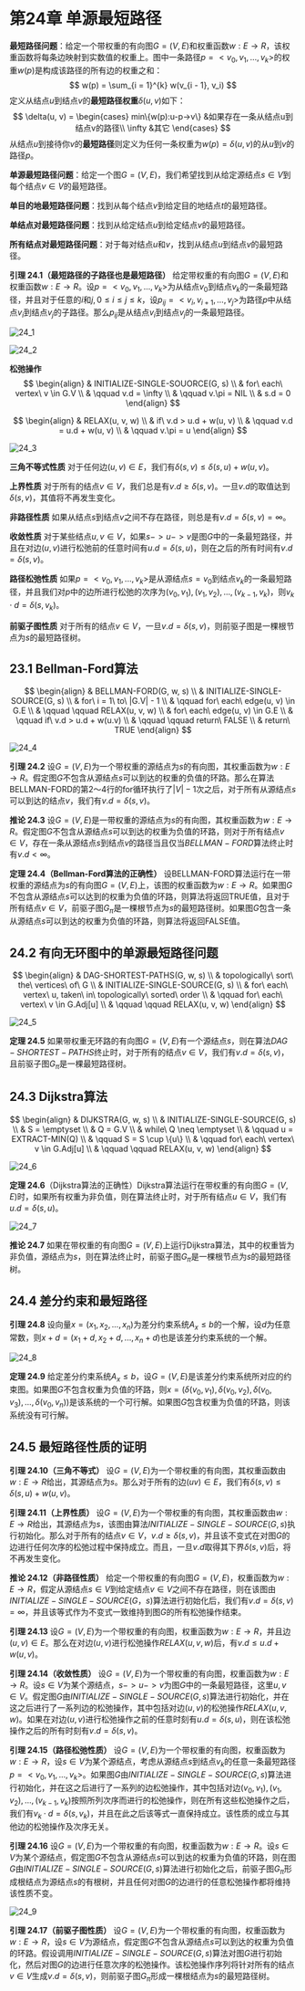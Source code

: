 # 第24章 单源最短路径

**最短路径问题**：给定一个带权重的有向图$G = (V, E)$和权重函数$w: E \rightarrow R$，该权重函数将每条边映射到实数值的权重上。图中一条路径$p = <v_0, v_1, ..., v_k>$的权重$w(p)$是构成该路径的所有边的权重之和：
$$
w(p) = \sum_{i = 1}^{k} w(v_{i - 1}, v_i)
$$
定义从结点$u$到结点$v$的**最短路径权重**$\delta(u, v)$如下：
$$
\delta(u, v) = 
\begin{cases}
min\{w(p):u-p->v\} &如果存在一条从结点u到结点v的路径\\
\infty &其它
\end{cases}
$$
从结点$u$到接待你$v$的**最短路径**则定义为任何一条权重为$w(p) = \delta(u, v)$的从$u$到$v$的路径$p$。

**单源最短路径问题**：给定一个图$G = (V, E)$，我们希望找到从给定源结点$s \in V$到每个结点$v \in V$的最短路径。

**单目的地最短路径问题**：找到从每个结点$v$到给定目的地结点$t$的最短路径。

**单结点对最短路径问题**：找到从给定结点$u$到给定结点$v$的最短路径。

**所有结点对最短路径问题**：对于每对结点$u$和$v$，找到从结点$u$到结点$v$的最短路径。

**引理 24.1（最短路径的子路径也是最短路径）** 给定带权重的有向图$G = (V, E)$和权重函数$w: E \rightarrow R$。设$p = <v_0, v_1, ..., v_k>$为从结点$v_0$到结点$v_k$的一条最短路径，并且对于任意的$i$和$j, 0 \leqslant i \leqslant j \leqslant k$，设$p_{ij} = <v_i, v_{i + 1}, ..., v_j>$为路径$p$中从结点$v_i$到结点$v_j$的子路径。那么$p_{ij}$是从结点$v_i$到结点$v_j$的一条最短路径。

![24_1](res/24_1.png)

![24_2](res/24_2.png)

**松弛操作**
$$
\begin{align}
& INITIALIZE-SINGLE-SOUORCE(G, s) \\
& for\ each\ vertex\ v \in G.V \\
& \qquad v.d = \infty \\
& \qquad v.\pi = NIL \\
& s.d = 0
\end{align}
$$

$$
\begin{align}
& RELAX(u, v, w) \\
& if\ v.d > u.d + w(u, v) \\
& \qquad v.d = u.d + w(u, v) \\
& \qquad v.\pi = u
\end{align}
$$

![24_3](res/24_3.png)

**三角不等式性质** 对于任何边$(u, v) \in E$，我们有$\delta(s, v) \leqslant \delta(s, u) + w(u, v)$。

**上界性质** 对于所有的结点$v \in V$，我们总是有$v.d \geqslant \delta(s, v)$。一旦$v.d$的取值达到$\delta(s, v)$，其值将不再发生变化。

**非路径性质** 如果从结点$s$到结点$v$之间不存在路径，则总是有$v.d = \delta(s, v) = \infty$。

**收敛性质** 对于某些结点$u, v \in V$，如果$s -> u -> v$是图$G$中的一条最短路径，并且在对边$(u, v)$进行松弛前的任意时间有$u.d = \delta(s, u)$，则在之后的所有时间有$v.d = \delta(s, v)$。

**路径松弛性质** 如果$p = <v_0, v_1, ..., v_k>$是从源结点$s = v_0$到结点$v_k$的一条最短路径，并且我们对$p$中的边所进行松弛的次序为$(v_0, v_1), (v_1, v_2), ..., (v_{k - 1}, v_k)$，则$v_k \cdot d = \delta(s, v_k)$。

**前驱子图性质** 对于所有的结点$v \in V$，一旦$v.d = \delta(s, v)$，则前驱子图是一棵根节点为$s$的最短路径树。



## 23.1 Bellman-Ford算法

$$
\begin{align}
& BELLMAN-FORD(G, w, s) \\
& INITIALIZE-SINGLE-SOURCE(G, s) \\
& for\ i = 1\ to\ |G.V| - 1 \\
& \qquad for\ each\ edge(u, v) \in G.E \\
& \qquad \qquad RELAX(u, v, w) \\
& for\ each\ edge(u, v) \in G.E \\
& \qquad if\ v.d > u.d + w(u.v) \\
& \qquad \qquad return\ FALSE \\
& return\ TRUE
\end{align}
$$

![24_4](res/24_4.png)

**引理 24.2** 设$G = (V, E)$为一个带权重的源结点为$s$的有向图，其权重函数为$w: E \rightarrow R$。假定图$G$不包含从源结点$s$可以到达的权重的负值的环路。那么在算法BELLMAN-FORD的第$2 ～ 4$行的for循环执行了$|V| - 1$次之后，对于所有从源结点$s$可以到达的结点$v$，我们有$v.d = \delta(s, v)$。

**推论 24.3** 设$G= (V, E)$是一带权重的源结点为$s$的有向图，其权重函数为$w: E \rightarrow R$。假定图$G$不包含从源结点$s$可以到达的权重为负值的环路，则对于所有结点$v \in V$，存在一条从源结点$s$到结点$v$的路径当且仅当$BELLMAN-FORD$算法终止时有$v.d < \infty$。

**定理 24.4（Bellman-Ford算法的正确性）** 设BELLMAN-FORD算法运行在一带权重的源结点为$s$的有向图$G = (V, E)$上，该图的权重函数为$w: E \rightarrow R$。如果图$G$不包含从源结点$s$可以达到的权重为负值的环路，则算法将返回TRUE值，且对于所有结点$v \in V$，前驱子图$G_{\pi}$是一棵根节点为$s$的最短路径树。如果图$G$包含一条从源结点$s$可以到达的权重为负值的环路，则算法将返回FALSE值。



## 24.2 有向无环图中的单源最短路径问题

$$
\begin{align}
& DAG-SHORTEST-PATHS(G, w, s) \\
& topologically\ sort\ the\ vertices\ of\ G \\
& INITIALIZE-SINGLE-SOURCE(G, s) \\
& for\ each\ vertex\ u, taken\ in\ topologically\ sorted\ order \\
& \qquad for\ each\ vertex\ v \in G.Adj[u] \\
& \qquad \qquad RELAX(u, v, w)
\end{align}
$$

![24_5](res/24_5.png)

**定理 24.5** 如果带权重无环路的有向图$G = (V, E)$有一个源结点$s$，则在算法$DAG-SHORTEST-PATHS$终止时，对于所有的结点$v \in V$，我们有$v.d = \delta(s, v)$，且前驱子图$G_{\pi}$是一棵最短路径树。



## 24.3 Dijkstra算法

$$
\begin{align}
& DIJKSTRA(G, w, s) \\
& INITIALIZE-SINGLE-SOURCE(G, s) \\
& S = \emptyset \\
& Q = G.V \\
& while\ Q \neq \emptyset \\
& \qquad u = EXTRACT-MIN(Q) \\
& \qquad S = S \cup \{u\} \\
& \qquad for\ each\ vertex\ v \in G.Adj[u] \\
& \qquad \qquad RELAX(u, v, w)
\end{align}
$$

![24_6](res/24_6.png)

**定理 24.6**（Dijkstra算法的正确性）Dijkstra算法运行在带权重的有向图$G = (V, E)$时，如果所有权重为非负值，则在算法终止时，对于所有结点$u \in V$，我们有$u.d = \delta(s, u)$。

![24_7](res/24_7.png)

**推论 24.7** 如果在带权重的有向图$G = (V, E)$上运行Dijkstra算法，其中的权重皆为非负值，源结点为$s$，则在算法终止时，前驱子图$G_{\pi}$是一棵根节点为$s$的最短路径树。



## 24.4 差分约束和最短路径

**引理 24.8** 设向量$x = (x_1, x_2, ..., x_n)$为差分约束系统$A_x \leqslant b$的一个解，设$d$为任意常数，则$x + d = (x_1 + d, x_2 + d, ..., x_n + d)$也是该差分约束系统的一个解。

![24_8](res/24_8.png)

**定理 24.9** 给定差分约束系统$A_x \leqslant b$，设$G = (V, E)$是该差分约束系统所对应的约束图。如果图$G$不包含权重为负值的环路，则$x = (\delta(v_0, v_1), \delta(v_0, v_2), \delta(v_0, v_3), ..., \delta(v_0, v_n))$是该系统的一个可行解。如果图$G$包含权重为负值的环路，则该系统没有可行解。



## 24.5 最短路径性质的证明

**引理 24.10（三角不等式）** 设$G = (V, E)$为一个带权重的有向图，其权重函数由$w: E \rightarrow R$给出，其源结点为$s$。那么对于所有的边$(u v) \in E$，我们有$\delta(s, v) \leqslant \delta(s, u) + w(u, v)$。

**引理 24.11（上界性质）** 设$G = (V, E)$为一个带权重的有向图，其权重函数由$w: E \rightarrow R$给出，其源结点为$s$，该图由算法$INITIALIZE-SINGLE-SOURCE(G, s)$执行初始化。那么对于所有的结点$v \in V，  v.d \geqslant \delta(s, v)$，并且该不变式在对图$G$的边进行任何次序的松弛过程中保持成立。而且，一旦$v.d$取得其下界$\delta(s, v)$后，将不再发生变化。

**推论 24.12（非路径性质）** 给定一个带权重的有向图$G = (V, E)$，权重函数为$w: E \rightarrow R$，假定从源结点$s \in V$到给定结点$v \in V$之间不存在路径，则在该图由$INITIALIZE-SINGLE-SOURCE(G， s)$算法进行初始化后，我们有$v.d = \delta(s, v) = \infty$，并且该等式作为不变式一致维持到图$G$的所有松弛操作结束。

**引理 24.13** 设$G = (V, E)$为一个带权重的有向图，权重函数为$w: E \rightarrow R$，并且边$(u, v) \in E$。那么在对边$(u, v)$进行松弛操作$RELAX(u, v, w)$后，有$v.d \leqslant u.d + w(u, v)$。

**引理 24.14（收敛性质）** 设$G = (V, E)$为一个带权重的有向图，权重函数为$w: E \rightarrow R$。设$s \in V$为某个源结点，$s -> u -> v$为图$G$中的一条最短路径，这里$u, v \in V$。假定图$G$由$INITIALIZE-SINGLE-SOURCE(G, s)$算法进行初始化，并在这之后进行了一系列边的松弛操作，其中包括对边$(u, v)$的松弛操作$RELAX(u, v, w)$。如果在对边$(u, v)$进行松弛操作之前的任意时刻有$u.d = \delta(s, u)$，则在该松弛操作之后的所有时刻有$v.d = \delta(s, v)$。

**引理 24.15（路径松弛性质）** 设$G = (V, E)$为一个带权重的有向图，权重函数为$w: E \rightarrow R$，设$s \in V$为某个源结点，考虑从源结点$s$到结点$v_k$的任意一条最短路径$p = <v_0, v_1, ..., v_k>$。如果图$G$由$INITIALIZE-SINGLE-SOURCE(G, s)$算法进行初始化，并在这之后进行了一系列的边松弛操作，其中包括对边$(v_0, v_1), (v_1, v_2), ..., (v_{k - 1}, v_k)$按照所列次序而进行的松弛操作，则在所有这些松弛操作之后，我们有$v_k \cdot d = \delta(s, v_k)$，并且在此之后该等式一直保持成立。该性质的成立与其他边的松弛操作及次序无关。

**引理 24.16** 设$G = (V, E)$为一个带权重的有向图，权重函数为$w: E \rightarrow R$。设$s \in V$为某个源结点，假定图$G$不包含从源结点$s$可以到达的权重为负值的环路，则在图$G$由$INITIALIZE-SINGLE-SOURCE(G, s)$算法进行初始化之后，前驱子图$G_{\pi}$形成根结点为源结点$s$的有根树，并且任何对图$G$的边进行的任意松弛操作都将维持该性质不变。

![24_9](res/24_9.png)

**引理 24.17（前驱子图性质）** 设$G = (V, E)$为一个带权重的有向图，权重函数为$w: E \rightarrow R$，设$s \in V$为源结点，假定图$G$不包含从源结点$s$可以到达的权重为负值的环路。假设调用$INITIALIZE-SINGLE-SOURCE(G, s)$算法对图$G$进行初始化，然后对图$G$的边进行任意次序的松弛操作。该松弛操作序列将针对所有的结点$v \in V$生成$v.d = \delta(s, v)$，则前驱子图$G_{\pi}$形成一棵根结点为$s$的最短路径树。
